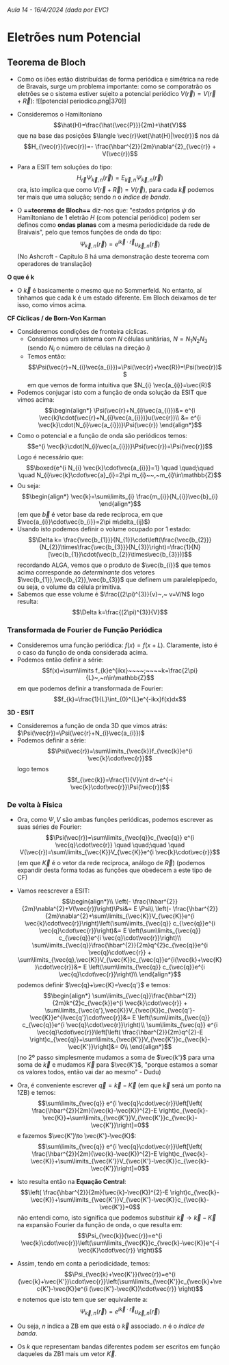 ###### Aula 14 - 16/4/2024 (dada por EVC)
# Eletrões num Potencial
## Teorema de Bloch
- Como os iões estão distribuídas de forma periódica e simétrica na rede de Bravais, surge um problema importante: como se comporatrão os eletrões se o sistema estiver sujeito a potencial periódico $V(\vec{r})=V(\vec{r}+\vec{R})$:
![[potencial periodico.png|370]]
- Consideremos o Hamiltoniano $$\hat{H}=\frac{\hat{\vec{P}}}{2m}+\hat{V}$$
que na base das posições $\langle \vec{r}\ket{\hat{H}|\vec{r}}$ nos dá
$$H_{\vec{r}}(\vec{r})=- \frac{\hbar^{2}}{2m}\nabla^{2}_{\vec{r}} + V(\vec{r})$$
- Para a ESIT tem soluções do tipo:
$$H_{\vec{r}}\Psi_{\vec{k},n}(\vec{r})= E_{\vec{k},n}\Psi_{\vec{k},n}(\vec{r})$$
ora, isto implica que como $V(\vec{r}+\vec{R})=V(\vec{r})$, para cada $\vec{k}$ podemos ter mais que uma solução; sendo $n$ o *índice de banda*.

- O **==teorema de Bloch==** diz-nos que: "estados próprios $\psi$ do Hamiltoniano de 1 eletrão $H$ (com potencial periódico) podem ser definos como **ondas planas** com a mesma periodicidade da rede de Braivais", pelo que temos funções de onda do tipo:
$$\Psi_{\vec{k},n}(\vec{r})=e^{i \vec{k}\cdot\vec{r}}u_{\vec{k},n}(\vec{r})$$
(No Ashcroft - Capítulo 8 há uma demonstração deste teorema com operadores de translação)

**O que é k**
- O $\vec{k}$ é basicamente o mesmo que no Sommerfeld. No entanto, aí tínhamos que cada k é um estado diferente. Em Bloch deixamos de ter isso, como vimos acima.

**CF Cíclicas / de Born-Von Karman**
- Consideremos condições de fronteira cíclicas.
    - Consideremos um sistema com $N$ células unitárias, $N=N_{1}N_{2}N_{3}$ (sendo $N_{i}$ o número de células na direção $i$)
    - Temos então: $$\Psi(\vec{r}+N_{i}\vec{a_{i}})=\Psi(\vec{r}+\vec{R})=\Psi(\vec{r})$$em que vemos de forma intuitiva que $N_{i} \vec{a_{i}}=\vec{R}$
- Podemos conjugar isto com a função de onda solução da ESIT que vimos acima:
$$\begin{align*}
\Psi(\vec{r}+N_{i}\vec{a_{i}})&= e^{i \vec{k}\cdot(\vec{r}+N_{i}\vec{a_{i}})}u(\vec{r})\\
&= e^{i \vec{k}\cdot(N_{i}\vec{a_{i}})}\Psi(\vec{r})
\end{align*}$$
- Como o potencial e a função de onda são periódicos temos:
$$e^{i \vec{k}\cdot(N_{i}\vec{a_{i}})}\Psi(\vec{r})=\Psi(\vec{r})$$
Logo é necessário que:
$$\boxed{e^{i N_{i} \vec{k}\cdot\vec{a_{i}}}=1} \quad \quad;\quad \quad N_{i}\vec{k}\cdot\vec{a}_{i}=2\pi m_{i}~~,~m_{i}\in\mathbb{Z}$$
- Ou seja:
$$\begin{align*}
\vec{k}=\sum\limits_{i} \frac{m_{i}}{N_{i}}\vec{b}_{i}
\end{align*}$$
(em que $\vec{b}$ é vetor base da rede recíproca, em que $\vec{a_{i}}\cdot\vec{b_{i}}=2\pi m\delta_{ij}$)
- Usando isto podemos definir o volume ocupado por 1 estado:
$$\Delta k= \frac{\vec{b_{1}}}{N_{1}}\cdot\left(\frac{\vec{b_{2}}}{N_{2}}\times\frac{\vec{b_{3}}}{N_{3}}\right)=\frac{1}{N}[\vec{b_{1}}\cdot(\vec{b_{2}}\times\vec{b_{3}})]$$
recordando ALGA, vemos que o produto de $\vec{b_{i}}$ que temos acima corresponde ao *determinante* dos vetores $\vec{b_{1}},\vec{b_{2}},\vec{b_{3}}$ que definem um paralelepípedo, ou seja, o volume da célula primitiva.
- Sabemos que esse volume é $\frac{(2\pi)^{3}}{v}~,~ v=V/N$ logo resulta:
$$\Delta k=\frac{(2\pi)^{3}}{V}$$

### Transformada de Fourier de Função Periódica
- Consideremos uma função periódica: $f(x)=f(x+L)$. Claramente, isto é o caso da função de onda considerada acima.
- Podemos então definir a série:
$$f(x)=\sum\limits f_{k}e^{ikx}~~~~;~~~~k=\frac{2\pi}{L}~,~n\in\mathbb{Z}$$
em que podemos definir a transformada de Fourier:
$$f_{k}=\frac{1}{L}\int_{0}^{L}e^{-ikx}f(x)dx$$

**3D - ESIT**
- Consideremos a função de onda 3D que vimos atrás: $\Psi(\vec{r})=\Psi(\vec{r}+N_{i}\vec{a_{i}})$
- Podemos definir a série:
$$\Psi(\vec{r})=\sum\limits_{\vec{k}}f_{\vec{k}}e^{i \vec{k}\cdot\vec{r}}$$
logo temos
$$f_{\vec{k}}=\frac{1}{V}\int dr~e^{-i \vec{k}\cdot\vec{r}}\Psi(\vec{r})$$

### De volta à Física
- Ora, como $\Psi,V$ são ambas funções periódicas, podemos escrever as suas séries de Fourier:
$$\Psi(\vec{r})=\sum\limits_{\vec{q}}c_{\vec{q}} e^{i \vec{q}\cdot\vec{r}} \quad \quad;\quad \quad V(\vec{r})=\sum\limits_{\vec{K}}V_{\vec{K}}e^{i \vec{k}\cdot\vec{r}}$$
(em que $\vec{K}$ é o vetor da rede recíproca, análogo de $\vec{R}$) (podemos expandir desta forma todas as funções que obedecem a este tipo de CF)

- Vamos reescrever a ESIT:
$$\begin{align*}\\
\left(- \frac{\hbar^{2}}{2m}\nabla^{2}+V(\vec{r})\right)\Psi&= E \Psi\\
\left(- \frac{\hbar^{2}}{2m}\nabla^{2}+\sum\limits_{\vec{K}}V_{\vec{K}}e^{i \vec{k}\cdot\vec{r}}\right)\left(\sum\limits_{\vec{q}} c_{\vec{q}}e^{i \vec{q}\cdot\vec{r}}\right)&= E \left(\sum\limits_{\vec{q}} c_{\vec{q}}e^{i \vec{q}\cdot\vec{r}}\right)\\
\sum\limits_{\vec{q}}\frac{\hbar^{2}}{2m}q^{2}c_{\vec{q}}e^{i \vec{q}\cdot\vec{r}} + \sum\limits_{\vec{q},\vec{K}}V_{\vec{K}}c_{\vec{q}}e^{i(\vec{k}+\vec{K})\cdot\vec{r}}&=  E \left(\sum\limits_{\vec{q}} c_{\vec{q}}e^{i \vec{q}\cdot\vec{r}}\right)\\
\end{align*}$$
podemos definir $\vec{q}+\vec{K}=\vec{q'}$ e temos:
$$\begin{align*}
\sum\limits_{\vec{q}}\frac{\hbar^{2}}{2m}k^{2}c_{\vec{k}}e^{i \vec{k}\cdot\vec{r}} + \sum\limits_{\vec{q'},\vec{K}}V_{\vec{K}}c_{\vec{q'}-\vec{K}}e^{i\vec{q'}\cdot\vec{r}}&=  E \left(\sum\limits_{\vec{q}} c_{\vec{q}}e^{i \vec{q}\cdot\vec{r}}\right)\\
\sum\limits_{\vec{q}} e^{i \vec{q}\cdot\vec{r}}\left[\left( \frac{\hbar^{2}}{2m}q^{2}-E \right)c_{\vec{q}}+\sum\limits_{\vec{K'}}V_{\vec{K'}}c_{\vec{k}-\vec{K'}}\right]&= 0\\
\end{align*}$$
(no 2º passo simplesmente mudamos a soma de $\vec{k'}$ para uma soma de $\vec{k}$ e mudamos $\vec{K}$ para $\vec{K'}$, "porque estamos a somar os valores todos, então vai dar ao mesmo" - Dudu)
- Ora, é conveniente escrever $\vec{q}=\vec{k}-\vec{K}$ (em que $\vec{k}$ será um ponto na 1ZB) e temos:
$$\sum\limits_{\vec{q}} e^{i \vec{q}\cdot\vec{r}}\left[\left( \frac{\hbar^{2}}{2m}(\vec{k}-\vec{K})^{2}-E \right)c_{\vec{k}-\vec{K}}+\sum\limits_{\vec{K'}}V_{\vec{K'}}c_{\vec{k}-\vec{K'}}\right]=0$$
e fazemos $\vec{K'}\to \vec{K'}-\vec{K}$:
$$\sum\limits_{\vec{q}} e^{i \vec{q}\cdot\vec{r}}\left[\left( \frac{\hbar^{2}}{2m}(\vec{k}-\vec{K})^{2}-E \right)c_{\vec{k}-\vec{K}}+\sum\limits_{\vec{K'}}V_{\vec{K'}-\vec{K}}c_{\vec{k}-\vec{K'}}\right]=0$$

- Isto resulta então na **Equação Central**:
$$\left( \frac{\hbar^{2}}{2m}(\vec{k}-\vec{K})^{2}-E \right)c_{\vec{k}-\vec{K}}+\sum\limits_{\vec{K'}}V_{\vec{K'}-\vec{K}}c_{\vec{k}-\vec{K'}}=0$$
não entendi como, isto significa que podemos substituir $\vec{k}\to \vec{k}-\vec{K}$ na expansão Fourier da função de onda, o que resulta em:
$$\Psi_{\vec{k}}(\vec{r})=e^{i \vec{k}\cdot\vec{r}}\left(\sum\limits_{\vec{K}}c_{\vec{k}-\vec{K}}e^{-i \vec{K}\cdot\vec{r}} \right)$$
- Assim, tendo em conta a periodicidade, temos:
$$\Psi_{\vec{k}+\vec{K'}}(\vec{r})=e^{i (\vec{k}+\vec{K'})\cdot\vec{r}}\left(\sum\limits_{\vec{K'}}c_{\vec{k}+\vec{K'}-\vec{K}}e^{i (\vec{K'}-\vec{K})\cdot\vec{r}} \right)$$
e notemos que isto tem que ser equivalente a:
$$\Psi_{\vec{k},n}(\vec{r})=e^{i \vec{k}\cdot\vec{r}}u_{\vec{k},n}(\vec{r})$$
- Ou seja, $n$ indica a ZB em que está o $\vec{k}$ associado. $n$ é o *índice de banda*. 
- Os $k$ que representam bandas diferentes podem ser escritos em função daqueles da ZB1 mais um vetor $\vec{K}$.
